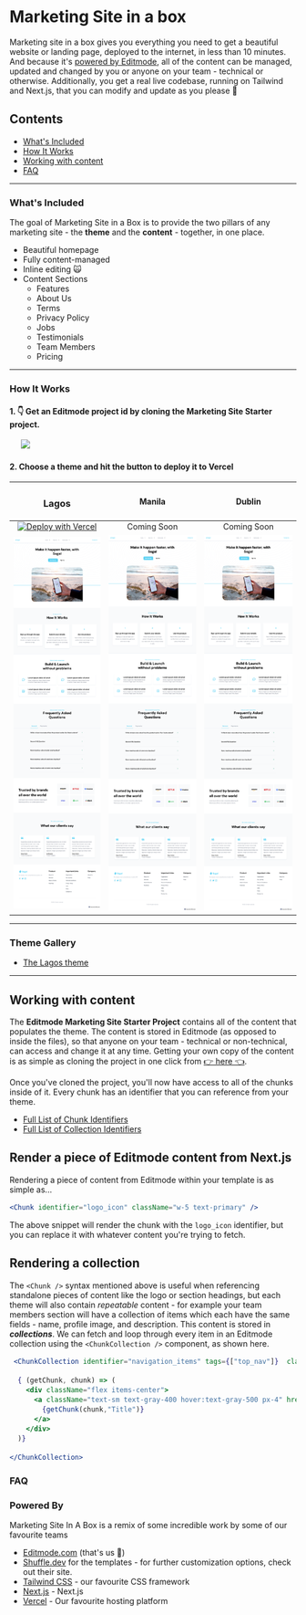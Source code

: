 # Marketing Site in a box


Marketing site in a box gives you everything you need to get a beautiful website or landing page, deployed to the internet, in less than 10 minutes.
And because it's [powered by Editmode](https://editmode.com), all of the content can be managed, updated and changed by you or anyone on your team - technical or otherwise.
Additionally, you get a real live codebase, running on Tailwind and Next.js, that you can modify and update as you please 🤗

## Contents
- [What's Included](#whats-included)
- [How It Works](#how-it-works)
- [Working with content](#working-with-content)
- [FAQ](#faq)

---
### What's Included

The goal of Marketing Site in a Box is to provide the two pillars of any marketing site - the **theme** and the **content** - together, in one place. 

- Beautiful homepage
- Fully content-managed
- Inline editing 🙀
- Content Sections
  - Features
  - About Us
  - Terms
  - Privacy Policy
  - Jobs
  - Testimonials
  - Team Members
  - Pricing

---
### How It Works

#### 1. 👇  Get an Editmode project id by cloning the Marketing Site Starter project. 

 &nbsp;&nbsp;&nbsp;&nbsp; [<img src="https://img.editmode.com/production/content_pieces/cnk_4282820621bc70b3d147/98CipzYMT2eD/images/original/getproject.png" width="170" />](https://app.editmode.com/projects/prj_Y5HfCBS4rqZg/clone)


#### 2. Choose a theme and hit the button to deploy it to Vercel

| <h3> Lagos </h3>             |  Manila | Dublin
:-------------------------:|:-------------------------:|:-------------------------:
[![Deploy with Vercel](https://vercel.com/button)](https://vercel.com/new/git/external?repository-url=https%3A%2F%2Fgithub.com%2Feditmodelabs%2Fmsiab%2Ftree%2Fmain%2Fthemes%2Flagos?&env=NEXT_PUBLIC_PROJECT_ID)  | Coming Soon | Coming Soon
<img src="/themes/lagos/preview.png" width="350" />  |  <img src="/themes/lagos/preview.png" width="350" /> |  <img src="/themes/lagos/preview.png" width="350" /> 

---

### Theme Gallery

- [The Lagos theme](https://github.com/editmodelabs/msiab/tree/main/themes/lagos)

--- 

## Working with content

The **Editmode Marketing Site Starter Project** contains all of the content that populates the theme. The content is stored in Editmode (as opposed to inside the files), so that anyone on your team - technical or non-technical, can access and change it at any time. Getting your own copy of the content is as simple as cloning the project in one click from [👉 here 👈](https://app.editmode.com/projects/prj_Y5HfCBS4rqZg/clone). 

Once you've cloned the project, you'll now have access to all of the chunks inside of it. Every chunk has an identifier that you can reference from your theme. 
- [Full List of Chunk Identifiers](https://api.editmode.com/chunks?project_id=prj_Y5HfCBS4rqZg&fields=content_key,content,chunk_type&chunk_type=atoms)
- [Full List of Collection Identifiers](https://api.editmode.com/chunks?project_id=prj_Y5HfCBS4rqZg&fields=content_key,content,chunk_type&chunk_type=atoms)


## Render a piece of Editmode content from Next.js

Rendering a piece of content from Editmode within your template is as simple as... 
```jsx
<Chunk identifier="logo_icon" className="w-5 text-primary" />
```

The above snippet will render the chunk with the `logo_icon` identifier, but you can replace it with whatever content you're trying to fetch.


## Rendering a collection
The `<Chunk />` syntax mentioned above is useful when referencing standalone pieces of content like the logo or section headings, but each theme will also contain _repeatable_ content - for example your team members section will have a collection of items which each have the same fields - name, profile image, and description. This content is stored in **_collections_**. We can fetch and loop through every item in an Editmode collection using the `<ChunkCollection />` component, as shown here.

```jsx
 <ChunkCollection identifier="navigation_items" tags={["top_nav"]}  className="hidden absolute top-1/2 left-1/2 transform -translate-y-1/2 -translate-x-1/2 lg:flex lg:mx-auto lg:flex lg:items-center lg:w-auto" itemClass="team_member">
          
  { (getChunk, chunk) => (
    <div className="flex items-center">
      <a className="text-sm text-gray-400 hover:text-gray-500 px-4" href={getChunk(chunk,"Url")}>
        {getChunk(chunk,"Title")}
      </a>
    </div>              
  )}

</ChunkCollection>
```


### FAQ

### Powered By

Marketing Site In A Box is a remix of some incredible work by some of our favourite teams

- [Editmode.com](https://editmode.com) (that's us 👋)
- [Shuffle.dev](https://shuffle.dev) for the templates - for further customization options, check out their site.
- [Tailwind CSS](https://tailwindcss.com) - our favourite CSS framework
- [Next.js](https://nextjs.org/) - Next.js
- [Vercel](https://vercel.com/) - Our favourite hosting platform


